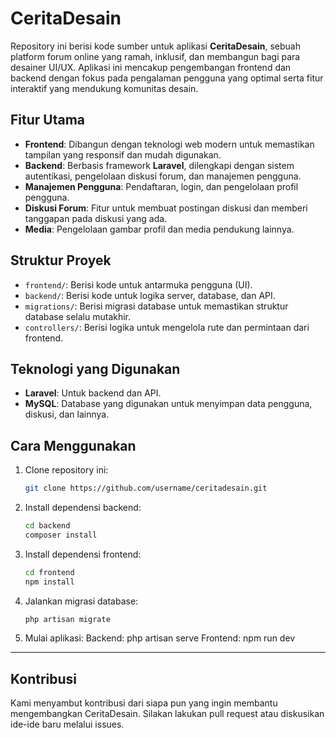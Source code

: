 # CeritaDesain

Repository ini berisi kode sumber untuk aplikasi **CeritaDesain**, sebuah platform forum online yang ramah, inklusif, dan membangun bagi para desainer UI/UX. Aplikasi ini mencakup pengembangan frontend dan backend dengan fokus pada pengalaman pengguna yang optimal serta fitur interaktif yang mendukung komunitas desain.

## Fitur Utama

- **Frontend**: Dibangun dengan teknologi web modern untuk memastikan tampilan yang responsif dan mudah digunakan.
- **Backend**: Berbasis framework **Laravel**, dilengkapi dengan sistem autentikasi, pengelolaan diskusi forum, dan manajemen pengguna.
- **Manajemen Pengguna**: Pendaftaran, login, dan pengelolaan profil pengguna.
- **Diskusi Forum**: Fitur untuk membuat postingan diskusi dan memberi tanggapan pada diskusi yang ada.
- **Media**: Pengelolaan gambar profil dan media pendukung lainnya.

## Struktur Proyek

- `frontend/`: Berisi kode untuk antarmuka pengguna (UI).
- `backend/`: Berisi kode untuk logika server, database, dan API.
- `migrations/`: Berisi migrasi database untuk memastikan struktur database selalu mutakhir.
- `controllers/`: Berisi logika untuk mengelola rute dan permintaan dari frontend.

## Teknologi yang Digunakan

- **Laravel**: Untuk backend dan API.
- **MySQL**: Database yang digunakan untuk menyimpan data pengguna, diskusi, dan lainnya.

## Cara Menggunakan

1. Clone repository ini:
   ```bash
   git clone https://github.com/username/ceritadesain.git
2. Install dependensi backend:
   ```bash
   cd backend
   composer install
4. Install dependensi frontend:
    ```bash
    cd frontend
    npm install
5. Jalankan migrasi database:
    ```bash
    php artisan migrate
6. Mulai aplikasi:
    Backend: php artisan serve
    Frontend: npm run dev

---
## Kontribusi <br>
Kami menyambut kontribusi dari siapa pun yang ingin membantu mengembangkan CeritaDesain. Silakan lakukan pull request atau diskusikan ide-ide baru melalui issues.
